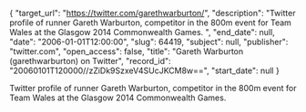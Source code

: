 {
  "target_url": "https://twitter.com/garethwarburton/", 
  "description": "Twitter profile of runner Gareth Warburton, competitor in the 800m event for Team Wales at the Glasgow 2014 Commonwealth Games. ", 
  "end_date": null, 
  "date": "2006-01-01T12:00:00", 
  "slug": 64419, 
  "subject": null, 
  "publisher": "twitter.com", 
  "open_access": false, 
  "title": "Gareth Warburton (garethwarburton) on Twitter", 
  "record_id": "20060101T120000//zZiDk9SzxeV4SUcJKCM8w==", 
  "start_date": null
}

Twitter profile of runner Gareth Warburton, competitor in the 800m event for Team Wales at the Glasgow 2014 Commonwealth Games. 